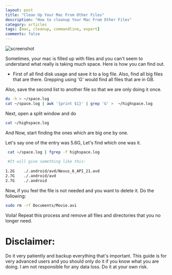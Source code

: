 ```yaml
---
layout: post
title: "Clean Up Your Mac From Other Files"
description: "How to cleanup Your Mac From Other Files"
category: articles
tags: [mac, cleanup, commandline, expert]
comments: false
---
```


![screenshot](https://cldup.com/-iOX0p9Ob8-3000x3000.png)

Sometimes, your mac  is filled up with files and you can't seem to
understand what really is taking much space. Here is how you can find out. 

- First of all  find disk usage and save it to a log file. Also, find all
big files that are there. Grepping  using 'G' would find all files that are  in
GB.

Also, save the second list to another file so that we are only doing it once.


```sh
du -h > ~/space.log
cat ~/space.log | awk '{print $1}' | grep 'G' >  ~/highspace.log
```

Next,  open a split window and do 

```sh
cat ~/highspace.log
```

And Now, start finding the ones which are big one by one. 

Let's say one of the entry was 5.6G, Let's find which one was it. 

```sh
 cat ~/space.log | fgrep -f highspace.log
 
 #It will give something like this:
 
1.2G	./.android/avd/Nexus_6_API_21.avd
2.7G	./.android/avd
2.7G	./.android
```

Now, if you feel the file is not needed and you want to delete it. Do the
following:

```sh
sudo rm -rf Documents/Movie.avi
```

Voila! Repeat this process and remove all files and directories that you  no
longer need.

# Disclaimer:

Do it very patiently  and backup everything that's important. This guide is for
very advanced users and  you should only do it if you know what you are doing.
I am not responsible for any data loss. Do it at your own risk.
